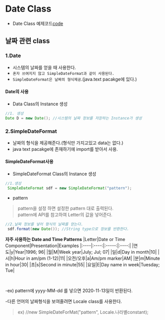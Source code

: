 Date Class
===
* Date Class 예제코드[code](https://github.com/LeeWoooo/SIST_Class/blob/master/Java/Day(20.11.14)/Date_Class/UseDate.java)

## 날짜 관련 class

### 1.Date
* 시스템의 날짜를 얻을 때 사용한다.
* `혼자 쓰여지지 않고 SimpleDateFormat과 같이 사용된다.`
* `SimpleDateFormat은 날짜의 형식제공`.(java.text pacakge에 있다.)

#### Date의 사용
* Data Class의 Instance 생성

 ```java
 //1. 생성
Date D = new Date(); //시스템의 날짜 정보를 저장하는 Instance가 생성
 ```

### 2.SimpleDateFormat
* 날짜의 형식을 제공해준다.(형식만 가지고있고 data는 없다.)
* java text pacakge에 존재하기에 import를 받아서 사용.

#### SimpleDateFormat사용
* SimpleDateFormat Class의 Instance 생성

```java
//1.생성
 SimpleDateFormat sdf = new SimpleDateFormat("pattern");
```

* pattern
>pattern을 설정 하면 설정한 pattern 대로 출력된다.<br>
>pattern에 API를 참고하여 Letter의 값을 넣어준다.

```java
//2.날짜 정보를 넣어 형식의 날짜를 얻는다.
 sdf.format(new Date()); //String type으로 정보를 반환한다.
```

**자주 사용하는 Date and Time Patterns**
|Letter|Date or Time Component|Presentation|Examples
|:----|:----:|:-----:|:----:|
|연도|y|Year|1996; 96|
|월|M|Week year|July; Jul; 07|
|일|d|Day in month|10|
|시|h|Hour in am/pm (1-12)|11|
|오전/오후|a|Am/pm marker|AM|
|분|m|Minute in hour|30|
|초|s|Second in minute|55|
|요일|E|Day name in week|Tuesday; Tue|

<br>

-ex) pattern에 yyyy-MM-dd 를 넣으면 2020-11-13일이 반환된다.

-다른 언어의 날짜형식을 보여줄려면 Locale class를 사용한다.<br>
>ex) //new SimpleDateForMat("pattern", Locale.나라별constant);
